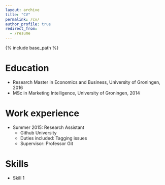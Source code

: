 ```yaml
---
layout: archive
title: "CV"
permalink: /cv/
author_profile: true
redirect_from:
  - /resume
---
```


{% include base_path %}

Education
======
* Research Master in Economics and Business, University of Groningen, 2016
* MSc in Marketing Intelligence, University of Groningen, 2014


Work experience
======
* Summer 2015: Research Assistant
  * Github University
  * Duties included: Tagging issues
  * Supervisor: Professor Git


  
Skills
======
* Skill 1
